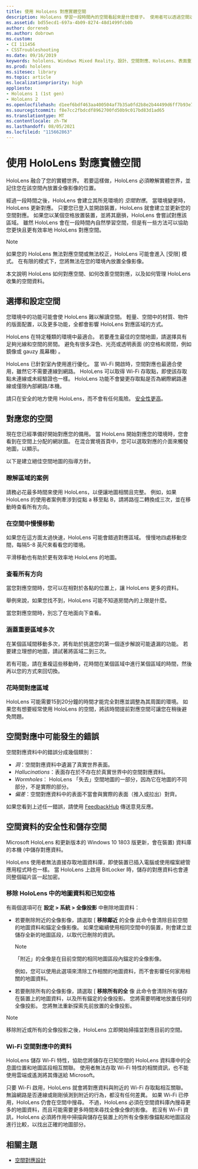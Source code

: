 ```yaml
---
title: 使用 HoloLens 對應實體空間
description: HoloLens 學習一段時間內的空間看起來是什麼樣子。 使用者可以透過空間以特定方式移動 HoloLens，以加速這個程式。
ms.assetid: bd55ecd1-697a-4b09-8274-48d1499fcb0b
author: dorreneb
ms.author: dobrown
ms.custom:
- CI 111456
- CSSTroubleshooting
ms.date: 09/16/2019
keywords: hololens、Windows Mixed Reality、設計、空間對應、HoloLens、表面重建、網格、head 追蹤、對應
ms.prod: hololens
ms.sitesec: library
ms.topic: article
ms.localizationpriority: high
appliesto:
- HoloLens 1 (1st gen)
- HoloLens 2
ms.openlocfilehash: d1eef6bdf463aa400504af7b35a0fd2b8e2b44499d6ff7b93e70a2dd5952ef88
ms.sourcegitcommit: f8e7cc2fbdcdf8962700fd50b9c017bd83d1ad65
ms.translationtype: MT
ms.contentlocale: zh-TW
ms.lasthandoff: 08/05/2021
ms.locfileid: "115662863"
---
```

# <a name="map-physical-spaces-with-hololens"></a>使用 HoloLens 對應實體空間

HoloLens 融合了您的實體世界。 若要這樣做，HoloLens 必須瞭解實體世界，並記住您在該空間內放置全像影像的位置。

經過一段時間之後，HoloLens 會建立其所見環境的 *空間對應*。  當環境變更時，HoloLens 更新對應。 只要您已登入並開啟裝置，HoloLens 就會建立並更新您的空間對應。 如果您以某個空格放置裝置，並將其磨損，HoloLens 會嘗試對應該區域。 雖然 HoloLens 會在一段時間內自然學習空間，但是有一些方法可以協助您更快且更有效率地 HoloLens 對應空間。  

> [!NOTE]
> 如果您的 HoloLens 無法對應空間或無法校正，HoloLens 可能會進入 [受限] 模式。 在有限的模式下，您將無法在您的環境內放置全像影像。

本文說明 HoloLens 如何對應空間、如何改善空間對應，以及如何管理 HoloLens 收集的空間資料。

## <a name="choosing-and-setting-up-and-your-space"></a>選擇和設定空間

您環境中的功能可能會使 HoloLens 難以解讀空間。 輕量、空間中的材質、物件的版面配置，以及更多功能，全都會影響 HoloLens 對應區域的方式。

HoloLens 在特定種類的環境中最適合。 若要產生最佳的空間地圖，請選擇具有足夠光線和空間的房間。 避免有很多深色、光亮或透明表面 (的空格和房間，例如鏡像或 gauzy 風幕機) 。

HoloLens 已針對室內使用進行優化。 當 Wi-Fi 開啟時，空間對應也最適合使用，雖然它不需要連線到網路。 HoloLens 可以取得 Wi-Fi 存取點，即使該存取點未連線或未經驗證也一樣。 HoloLens 功能不會變更存取點是否為網際網路連線或僅限內部網路/本機。

請只在安全的地方使用 HoloLens，而不會有任何風險。 [安全性更高](https://support.microsoft.com/help/4023454/safety-information)。

## <a name="mapping-your-space"></a>對應您的空間

現在您已經準備好開始對應您的備用。  當 HoloLens 開始對應您的環境時，您會看到在空間上分配的網狀圖。  在混合實境首頁中，您可以選取對應的介面來觸發地圖，以顯示。

以下是建立絕佳空間地圖的指導方針。

### <a name="understand-the-scenarios-for-the-area"></a>瞭解區域的案例

請務必花最多時間來使用 HoloLens，以便讓地圖相關且完整。 例如，如果 HoloLens 的使用者案例牽涉到從點 a 移至點 B，請將路徑二轉換成三次，並在移動時查看所有方向。  

### <a name="walk-slowly-around-the-space"></a>在空間中慢慢移動

如果您在這方面太過快速，HoloLens 可能會錯過對應區域。 慢慢地四處移動空間，每隔5-8 英尺來看看您的環境。  

平滑移動也有助於更有效率地 HoloLens 的地圖。

### <a name="look-in-all-directions"></a>查看所有方向

當您對應空間時，您可以在相對於各點的位置上，讓 HoloLens 更多的資料。  

舉例來說，如果您找不到，HoloLens 可能不知道房間內的上限是什麼。  

當您對應空間時，別忘了在地面向下查看。

### <a name="cover-key-areas-multiple-times"></a>涵蓋重要區域多次

在某個區域間移動多次，將有助於挑選您的第一個逐步解說可能遺漏的功能。 若要建立理想的地圖，請試著將區域二到三次。

若有可能，請在重複這些移動時，花時間在某個區域中進行某個區域的時間，然後再以您的方式來回切換。

### <a name="take-your-time-mapping-the-area"></a>花時間對應區域

HoloLens 可能需要15到20分鐘的時間才能完全對應並調整為其周圍的環境。 如果您有想要經常使用 HoloLens 的空間，將該時間提前對應空間可讓您在稍後避免問題。  

## <a name="possible-errors-in-the-spatial-map"></a>空間對應中可能發生的錯誤

空間對應資料中的錯誤分成幾個類別：

- *洞*：空間對應資料中遺漏了真實世界表面。
- *Hallucinations*：表面存在於不存在於真實世界中的空間對應資料。
- *Wormholes*： HoloLens 「失去」空間地圖的一部分，因為它在地圖的不同部分，不是實際的部分。
- *偏差*：空間對應資料中的表面不當會與實際的表面（推入或拉出）對齊。

如果您看到上述任一錯誤，請使用 [FeedbackHub](hololens-feedback.md) 傳送意見反應。

## <a name="security-and-storage-for-spatial-data"></a>空間資料的安全性和儲存空間

Microsoft HoloLens 和更新版本的 Windows 10 1803 版更新，會在裝置) 資料庫的本機 (中儲存對應資料。

HoloLens 使用者無法直接存取地圖資料庫，即使裝置已插入電腦或使用檔案總管應用程式時也一樣。 當 HoloLens 上啟用 BitLocker 時，儲存的對應資料也會連同整個磁片區一起加密。

### <a name="remove-map-data-and-known-spaces-from-hololens"></a>移除 HoloLens 中的地圖資料和已知空格

有兩個選項可在 **設定 > 系統 > 全像投影** 中刪除地圖資料：

- 若要刪除附近的全像影像，請選取 [ **移除鄰近** 的全像 此命令會清除目前空間的地圖資料和錨定全像影像。 如果您繼續使用相同空間中的裝置，則會建立並儲存全新的地圖區段，以取代已刪除的資訊。

   > [!NOTE]
   > 「附近」的全像是在目前空間的相同地圖區段內錨定的全像影像。

   例如，您可以使用此選項來清除工作相關的地圖資料，而不會影響任何家用相關的地圖資料。

- 若要刪除所有的全像影像，請選取 [ **移除所有的全** 像 此命令會清除所有儲存在裝置上的地圖資料，以及所有錨定的全像投影。 您將需要明確地放置任何的全像投影。 您將無法重新探索先前放置的全像投影。

> [!NOTE]
> 移除附近或所有的全像投影之後，HoloLens 立即開始掃描並對應目前的空間。

### <a name="wi-fi-data-in-spatial-maps"></a>Wi-Fi 空間對應中的資料

HoloLens 儲存 Wi-Fi 特性，協助您將儲存在已知空間的 HoloLens 資料庫中的全息圖位置和地圖區段相互關聯。 使用者無法存取 Wi-Fi 特性的相關資訊，也不能使用雲端或遙測將其傳送給 Microsoft。

只要 Wi-Fi 啟用，HoloLens 就會將對應資料與附近的 Wi-Fi 存取點相互關聯。 無論網路是否連線或剛剛偵測到附近的行為，都沒有任何差異。 如果 Wi-Fi 已停用，HoloLens 仍會在空間中搜尋。 不過，HoloLens 必須在空間資料庫內搜尋更多的地圖資料，而且可能需要更多時間來尋找全像全像的影像。 若沒有 Wi-Fi 資訊，HoloLens 必須將作用中掃描與儲存在裝置上的所有全像影像錨點和地圖區段進行比較，以找出正確的地圖部分。

## <a name="related-topics"></a>相關主題

- [空間對應設計](/windows/mixed-reality/spatial-mapping)
